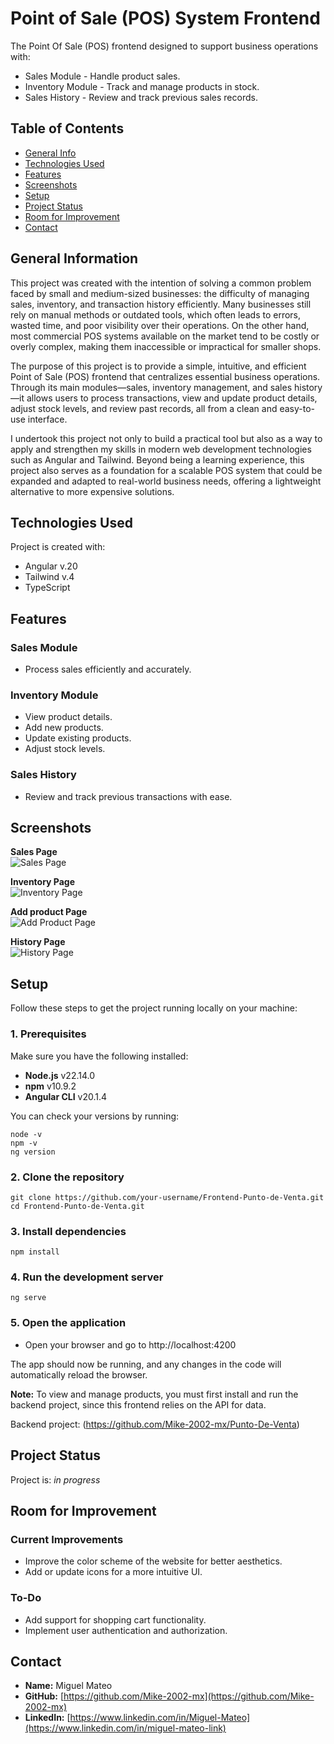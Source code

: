 # Point of Sale (POS) System Frontend
The Point Of Sale (POS) frontend designed to support business operations with:
- Sales Module - Handle product sales.
- Inventory Module - Track and manage products in stock.
- Sales History - Review and track previous sales records.


## Table of Contents
* [General Info](#general-information)
* [Technologies Used](#technologies-used)
* [Features](#features)
* [Screenshots](#screenshots)
* [Setup](#setup)
* [Project Status](#project-status)
* [Room for Improvement](#room-for-improvement)
* [Contact](#contact)

## General Information
This project was created with the intention of solving a common problem faced by small and medium-sized businesses: the difficulty of managing sales, inventory, and transaction history efficiently. Many businesses still rely on manual methods or outdated tools, which often leads to errors, wasted time, and poor visibility over their operations. On the other hand, most commercial POS systems available on the market tend to be costly or overly complex, making them inaccessible or impractical for smaller shops.

The purpose of this project is to provide a simple, intuitive, and efficient Point of Sale (POS) frontend that centralizes essential business operations. Through its main modules—sales, inventory management, and sales history—it allows users to process transactions, view and update product details, adjust stock levels, and review past records, all from a clean and easy-to-use interface.

I undertook this project not only to build a practical tool but also as a way to apply and strengthen my skills in modern web development technologies such as Angular and Tailwind. Beyond being a learning experience, this project also serves as a foundation for a scalable POS system that could be expanded and adapted to real-world business needs, offering a lightweight alternative to more expensive solutions.

## Technologies Used
Project is created with:
- Angular v.20
- Tailwind v.4
- TypeScript

## Features
### Sales Module
- Process sales efficiently and accurately.
### Inventory Module
- View product details.
- Add new products.
- Update existing products.
- Adjust stock levels.
### Sales History
- Review and track previous transactions with ease.

## Screenshots
**Sales Page**  
![Sales Page](./public/img/Modulo-ventas.png)

**Inventory Page**  
![Inventory Page](./public/img/Modulo-inventario.png)

**Add product Page**  
![Add Product Page](./public/img/Agregar-producto.png)

**History Page**  
![History Page](./public/img/Modulo-buscar-ventas.png)

## Setup
Follow these steps to get the project running locally on your machine:

### 1. Prerequisites
Make sure you have the following installed:

- **Node.js** v22.14.0  
- **npm** v10.9.2  
- **Angular CLI** v20.1.4  

You can check your versions by running:  
```
node -v
npm -v
ng version
```
### 2. Clone the repository
```
git clone https://github.com/your-username/Frontend-Punto-de-Venta.git
cd Frontend-Punto-de-Venta.git
```

### 3. Install dependencies
```
npm install
```

### 4. Run the development server 
```
ng serve
```

### 5. Open the application
- Open your browser and go to http://localhost:4200

The app should now be running, and any changes in the code will automatically reload the browser.

**Note:** To view and manage products, you must first install and run the backend project, since this frontend relies on the API for data.

Backend project: (https://github.com/Mike-2002-mx/Punto-De-Venta)

## Project Status
Project is: _in progress_ 

## Room for Improvement

### Current Improvements
- Improve the color scheme of the website for better aesthetics.  
- Add or update icons for a more intuitive UI.  

### To-Do
- Add support for shopping cart functionality.  
- Implement user authentication and authorization.  

## Contact

- **Name:** Miguel Mateo 
- **GitHub:** [https://github.com/Mike-2002-mx](https://github.com/Mike-2002-mx)  
- **LinkedIn:** [https://www.linkedin.com/in/Miguel-Mateo](https://www.linkedin.com/in/miguel-mateo-link)
